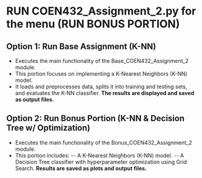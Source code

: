 # RUN COEN432_Assignment_2.py for the menu (RUN BONUS PORTION)


## Option 1: Run Base Assignment (K-NN)
- Executes the main functionality of the Base_COEN432_Assignment_2 module.
- This portion focuses on implementing a K-Nearest Neighbors (K-NN) model.
- It loads and preprocesses data, splits it into training and testing sets, and evaluates the K-NN classifier.
**The results are displayed and saved as output files.**

## Option 2: Run Bonus Portion (K-NN & Decision Tree w/ Optimization)
- Executes the main functionality of the Bonus_COEN432_Assignment_2 module.
- This portion includes:
    -- A K-Nearest Neighbors (K-NN) model.
    -- A Decision Tree classifier with hyperparameter optimization using Grid Search.
**Results are saved as plots and output files.**